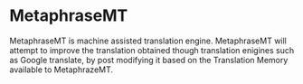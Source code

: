 # MetaphraseMT
MetaphraseMT is machine assisted translation engine. MetaphraseMT will attempt to improve the translation obtained though translation enigines such as Google translate, by post modifying it based on the Translation Memory available to MetaphrazeMT.
